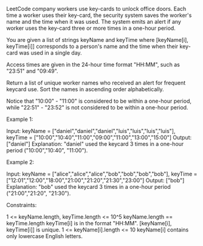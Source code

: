 
LeetCode company workers use key-cards to unlock office doors. Each time a
worker uses their key-card, the security system saves the worker's name and
the time when it was used. The system emits an alert if any worker uses the
key-card three or more times in a one-hour period.

You are given a list of strings keyName and keyTime where [keyName[i],
keyTime[i]] corresponds to a person's name and the time when their key-card
was used in a single day.

Access times are given in the 24-hour time format "HH:MM", such as "23:51"
and "09:49".

Return a list of unique worker names who received an alert for frequent
keycard use. Sort the names in ascending order alphabetically.

Notice that "10:00" - "11:00" is considered to be within a one-hour period,
while "22:51" - "23:52" is not considered to be within a one-hour period.


Example 1:


Input: keyName = ["daniel","daniel","daniel","luis","luis","luis","luis"],
keyTime = ["10:00","10:40","11:00","09:00","11:00","13:00","15:00"]
Output: ["daniel"]
Explanation: "daniel" used the keycard 3 times in a one-hour period
("10:00","10:40", "11:00").


Example 2:


Input: keyName = ["alice","alice","alice","bob","bob","bob","bob"], keyTime =
["12:01","12:00","18:00","21:00","21:20","21:30","23:00"]
Output: ["bob"]
Explanation: "bob" used the keycard 3 times in a one-hour period
("21:00","21:20", "21:30").



Constraints:


1 <= keyName.length, keyTime.length <= 10^5
keyName.length == keyTime.length
keyTime[i] is in the format "HH:MM".
[keyName[i], keyTime[i]] is unique.
1 <= keyName[i].length <= 10
keyName[i] contains only lowercase English letters.




